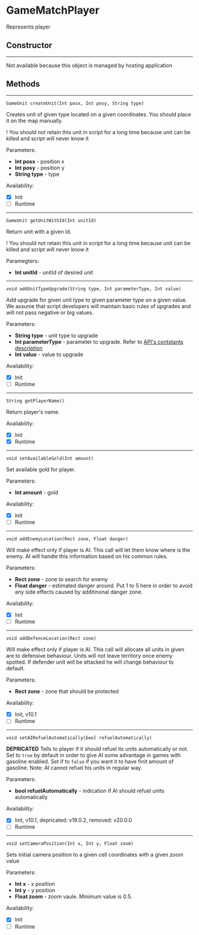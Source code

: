 # GameMatchPlayer
Represents player

## **Constructor**
---
Not available because this object is managed by hosting application

## **Methods**
---
```
GameUnit createUnit(Int posx, Int posy, String type)
```
Creates unit of given type located on a given coordinates. You should place it on the map manually.

! You should not retain this unit in script for a long time because unit can be killed and script will never know it

Parameters:
- **Int posx** - position x
- **Int posy** - position y
- **String type** - type

Availability: 
- [x] Init
- [ ] Runtime

---
```
GameUnit getUnitWithId(Int unitId)
```
Return unit with a given Id. 

! You should not retain this unit in script for a long time because unit can be killed and script will never know it

Paramegters:
- **Int unitId** - unitId of desired unit

---
```
void addUnitTypeUpgrade(String type, Int parameterType, Int value)
```
Add upgrade for given unit type to given parameter type on a given value. We assume that script developers will maintain basic rules of upgrades and will not pass negative or big values.

Parameters:
- **String type** - unit type to upgrade
- **Int parameterType** - parameter to upgrade. Refer to [API's contstants description](Constants.md)
- **Int value** - value to upgrade

Availability: 
- [x] Init
- [ ] Runtime

---
```
String getPlayerName()
```
Return player's name.

Availability: 
- [x] Init
- [x] Runtime

---
```
void setAvailableGold(Int amount)
```
Set available gold for player.

Parameters:
- **Int amount** - gold

Availability: 
- [x] Init
- [ ] Runtime

---
```
void addEnemyLocation(Rect zone, Float danger)
```
Will make effect only if player is AI. This call will let them know where is the enemy. AI will handle this information based on his common rules.

Parameters:
- **Rect zone** - zone to search for enemy
- **Float danger** - estimated danger around. Put 1 to 5 here in order to avoid any side effects caused by additinonal danger zone.

Availability: 
- [x] Init
- [ ] Runtime

---
```
void addDefenceLocation(Rect zone)
```
Will make effect only if player is AI. This call will allocate all units in given are to defensive behaviour. Units will not leave territory once enemy spotted. If defender unit will be attacked he will change behaviour to default.

Parameters:
- **Rect zone** - zone that should be protected

Availability: 
- [x] Init, v10.1
- [ ] Runtime

---
```
void setAIRefuelAutomatically(bool refuelAutomatically)
```
**DEPRICATED** Tells to player if it should refuel its units automatically or not. Set to `true` by default in order to give AI some advantage in games with gasoline enabled. Set if to `false` if you want it to have finit amount of gasoline. Note: AI cannot refuel his units in regular way. 

Parameters:
- **bool refuelAutomatically** - indication if AI should refuel units automatically

Availability: 
- [x] Init, v10.1, depricated: v19.0.2, removed: v20.0.0 
- [ ] Runtime

---
```
void setCameraPosition(Int x, Int y, Float zoom)
```
Sets initial camera position to a given cell coordinates with a given zoom value

Parameters:
- **Int x** - x position
- **Int y** - y position
- **Float zoom** - zoom vaule. Minimum value is 0.5.

Availability: 
- [x] Init
- [ ] Runtime
